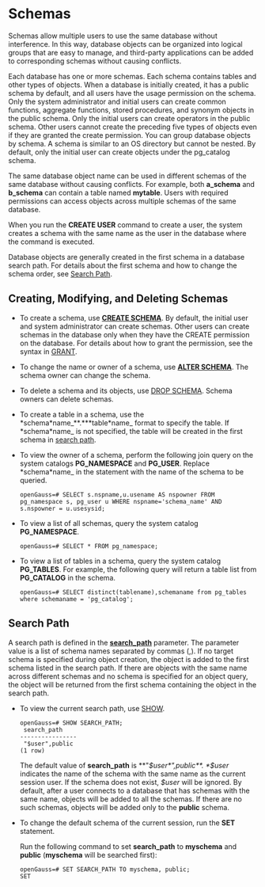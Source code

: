 # Schemas<a name="EN-US_TOPIC_0289900181"></a>

Schemas allow multiple users to use the same database without interference. In this way, database objects can be organized into logical groups that are easy to manage, and third-party applications can be added to corresponding schemas without causing conflicts.

Each database has one or more schemas. Each schema contains tables and other types of objects. When a database is initially created, it has a public schema by default, and all users have the usage permission on the schema. Only the system administrator and initial users can create common functions, aggregate functions, stored procedures, and synonym objects in the public schema. Only the initial users can create operators in the public schema. Other users cannot create the preceding five types of objects even if they are granted the create permission. You can group database objects by schema. A schema is similar to an OS directory but cannot be nested. By default, only the initial user can create objects under the pg_catalog schema.

The same database object name can be used in different schemas of the same database without causing conflicts. For example, both  **a\_schema**  and  **b\_schema**  can contain a table named  **mytable**. Users with required permissions can access objects across multiple schemas of the same database.

When you run the  **CREATE USER**  command to create a user, the system creates a schema with the same name as the user in the database where the command is executed.

Database objects are generally created in the first schema in a database search path. For details about the first schema and how to change the schema order, see  [Search Path](#en-us_topic_0283137084_en-us_topic_0237121104_en-us_topic_0156599225_section03655314403).

## Creating, Modifying, and Deleting Schemas<a name="en-us_topic_0283137084_en-us_topic_0237121104_en-us_topic_0156599225_section0594124724510"></a>

-   To create a schema, use  **[CREATE SCHEMA](en-us_topic_0289901000.md)**. By default, the initial user and system administrator can create schemas. Other users can create schemas in the database only when they have the CREATE permission on the database. For details about how to grant the permission, see the syntax in  [GRANT](en-us_topic_0289900312.md).
-   To change the name or owner of a schema, use  **[ALTER SCHEMA](en-us_topic_0289900025.md)**. The schema owner can change the schema.
-   To delete a schema and its objects, use  [DROP SCHEMA](en-us_topic_0289900224.md). Schema owners can delete schemas.
-   To create a table in a schema, use the  *schema\*name_**.***table\*name_  format to specify the table. If  *schema\*name_  is not specified, the table will be created in the first schema in  [search path](#en-us_topic_0283137084_en-us_topic_0237121104_en-us_topic_0156599225_section03655314403).
-   To view the owner of a schema, perform the following join query on the system catalogs  **PG\_NAMESPACE**  and  **PG\_USER**. Replace  *schema\*name_  in the statement with the name of the schema to be queried.

    ```
    openGauss=# SELECT s.nspname,u.usename AS nspowner FROM pg_namespace s, pg_user u WHERE nspname='schema_name' AND s.nspowner = u.usesysid;
    ```

-   To view a list of all schemas, query the system catalog  **PG\_NAMESPACE**.

    ```
    openGauss=# SELECT * FROM pg_namespace;
    ```

-   To view a list of tables in a schema, query the system catalog  **PG\_TABLES**. For example, the following query will return a table list from  **PG\_CATALOG**  in the schema.

    ```
    openGauss=# SELECT distinct(tablename),schemaname from pg_tables where schemaname = 'pg_catalog';
    ```


## Search Path<a name="en-us_topic_0283137084_en-us_topic_0237121104_en-us_topic_0156599225_section03655314403"></a>

A search path is defined in the  **[search\_path](en-us_topic_0283136752.md#en-us_topic_0237124732_en-us_topic_0059779117_s304b0a206e2e4ca782210ffb66cbc4b0)**  parameter. The parameter value is a list of schema names separated by commas \(,\). If no target schema is specified during object creation, the object is added to the first schema listed in the search path. If there are objects with the same name across different schemas and no schema is specified for an object query, the object will be returned from the first schema containing the object in the search path.

-   To view the current search path, use  [SHOW](en-us_topic_0289900662.md).

    ```
    openGauss=# SHOW SEARCH_PATH;
     search_path
    ----------------
     "$user",public
    (1 row)
    ```

    The default value of  **search\_path**  is  **"*$user*",public**.  *$user*  indicates the name of the schema with the same name as the current session user. If the schema does not exist,  *$user*  will be ignored. By default, after a user connects to a database that has schemas with the same name, objects will be added to all the schemas. If there are no such schemas, objects will be added only to the  **public**  schema.

-   To change the default schema of the current session, run the  **SET**  statement.

    Run the following command to set  **search\_path**  to  **myschema**  and  **public**  \(**myschema**  will be searched first\):

    ```
    openGauss=# SET SEARCH_PATH TO myschema, public;
    SET
    ```
